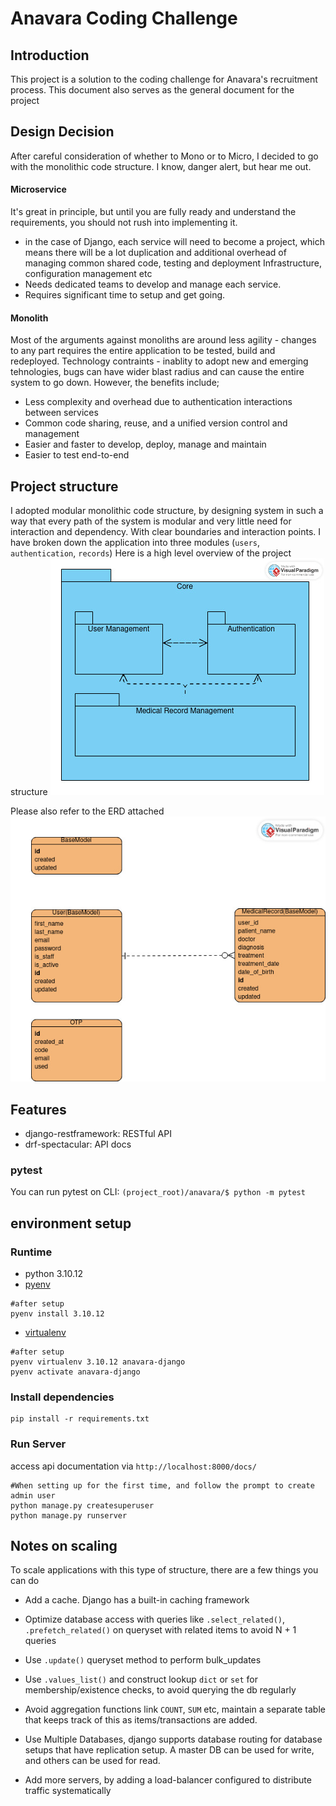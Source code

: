 # Anavara Coding Challenge

## Introduction
This project is a solution to the coding challenge for Anavara's recruitment process.
This document also serves as the general document for the project

## Design Decision
After careful consideration of whether to Mono or to Micro, I decided to go with the 
monolithic code structure. I know, danger alert, but hear me out.

#### Microservice
It's great in principle, but until you are fully ready and understand the requirements, 
you should not rush into implementing it.
- in the case of Django, each service will need to become a project, 
which means there will be a lot duplication and additional overhead of 
managing common shared code, testing and deployment Infrastructure, configuration management etc
- Needs dedicated teams to develop and manage each service.
- Requires significant time to setup and get going.

#### Monolith
Most of the arguments against monoliths are around less agility - changes to any 
part requires the entire application to be tested, build and redeployed. 
Technology contraints - inablity to adopt new and emerging tehnologies, 
bugs can have wider blast radius and can cause the entire system to go down. However, the benefits include;
- Less complexity and overhead due to authentication interactions between services
- Common code sharing, reuse, and a unified version control and management
- Easier and faster to develop, deploy, manage and maintain
- Easier to test end-to-end

## Project structure
I adopted modular monolithic code structure, by designing system in such a way 
that every path of the system is modular and very little need for interaction 
and dependency. With clear boundaries and interaction points.
I have broken down the application into three modules (`users`, `authentication`, `records`)
Here is a high level overview of the project structure
![Modules Structure](docs/components-relationship.jpg)

Please also refer to the ERD attached
![ERD](docs/anavara-ERD.jpg)

## Features
 - django-restframework: RESTful API
 - drf-spectacular: API docs

### pytest
You can run pytest on CLI:
```(project_root)/anavara/$ python -m pytest```

## environment setup
### Runtime
- python 3.10.12
- [pyenv](https://github.com/pyenv/pyenv)
```
#after setup
pyenv install 3.10.12
```
- [virtualenv](https://github.com/pyenv/pyenv-virtualenv)
```
#after setup
pyenv virtualenv 3.10.12 anavara-django
pyenv activate anavara-django
```

### Install dependencies
```
pip install -r requirements.txt
```
### Run Server
access api documentation via `http://localhost:8000/docs/`
```
#When setting up for the first time, and follow the prompt to create admin user
python manage.py createsuperuser
python manage.py runserver
```

## Notes on scaling
To scale applications with this type of structure, there are a few things you can do
- Add a cache. Django has a built-in caching framework
- Optimize database access with queries like `.select_related()`, `.prefetch_related()` on queryset with related items to avoid N + 1 queries
- Use `.update()` queryset method to perform bulk_updates
- Use `.values_list()` and construct lookup `dict` or `set` for membership/existence checks, to avoid querying the db regularly
- Avoid aggregation functions link `COUNT`, `SUM` etc, maintain a separate table that keeps track of this as items/transactions are added.

- Use Multiple Databases, django supports database routing for database setups that have replication setup. A master DB can be used for write, and others can be used for read.
- Add more servers, by adding a load-balancer configured to distribute traffic systematically
